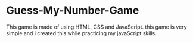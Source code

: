 # Guess-My-Number-Game
This game is made of using HTML, CSS and JavaScript. this game is very simple and i created this while practicing my javaScript skills.
